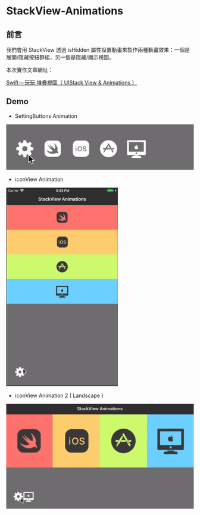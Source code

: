 # StackView-Animations

## 前言

我們會用 StackView 透過 isHidden 屬性設置動畫來製作兩種動畫效果：一個是展開/隱藏按鈕群組，另一個是隱藏/顯示視圖。



本次實作文章網址：

[Swift — 玩玩 堆疊視圖（ UIStack View & Animations ）](https://medium.com/@JJeremy.XUE/swift-%E7%8E%A9%E7%8E%A9-%E5%A0%86%E7%96%8A%E8%A6%96%E5%9C%96-uistack-view-animations-33a76311e54a)



## Demo



* SettingButtons Animation



![image](https://github.com/JeremyXue77/StackView-Animations/blob/master/Demo%20Gif/SettingButtons%20Animation.gif)



* iconView Animation



![image](https://github.com/JeremyXue77/StackView-Animations/blob/master/Demo%20Gif/iconView%20Animation.gif)



* iconView Animation 2 ( Landscape )



![image](https://github.com/JeremyXue77/StackView-Animations/blob/master/Demo%20Gif/icon%20View%20Animation%202.gif)